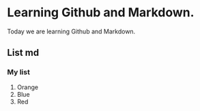 # Learning Github and Markdown.

Today we are learning Github and Markdown.

## List md

### My list
1. Orange
2. Blue
3. Red
